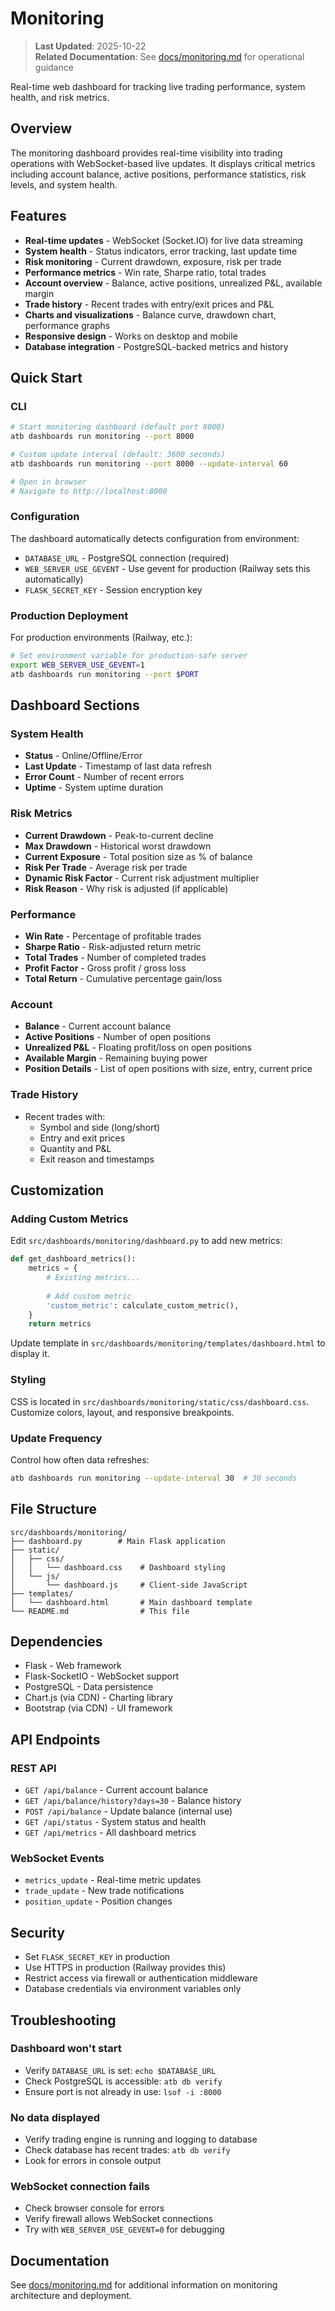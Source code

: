 # Monitoring

> **Last Updated**: 2025-10-22  
> **Related Documentation**: See [docs/monitoring.md](../../docs/monitoring.md) for operational guidance

Real-time web dashboard for tracking live trading performance, system health, and risk metrics.

## Overview

The monitoring dashboard provides real-time visibility into trading operations with WebSocket-based live updates. It displays critical metrics including account balance, active positions, performance statistics, risk levels, and system health.

## Features

- **Real-time updates** - WebSocket (Socket.IO) for live data streaming
- **System health** - Status indicators, error tracking, last update time
- **Risk monitoring** - Current drawdown, exposure, risk per trade
- **Performance metrics** - Win rate, Sharpe ratio, total trades
- **Account overview** - Balance, active positions, unrealized P&L, available margin
- **Trade history** - Recent trades with entry/exit prices and P&L
- **Charts and visualizations** - Balance curve, drawdown chart, performance graphs
- **Responsive design** - Works on desktop and mobile
- **Database integration** - PostgreSQL-backed metrics and history

## Quick Start

### CLI
```bash
# Start monitoring dashboard (default port 8000)
atb dashboards run monitoring --port 8000

# Custom update interval (default: 3600 seconds)
atb dashboards run monitoring --port 8000 --update-interval 60

# Open in browser
# Navigate to http://localhost:8000
```

### Configuration

The dashboard automatically detects configuration from environment:
- `DATABASE_URL` - PostgreSQL connection (required)
- `WEB_SERVER_USE_GEVENT` - Use gevent for production (Railway sets this automatically)
- `FLASK_SECRET_KEY` - Session encryption key

### Production Deployment

For production environments (Railway, etc.):
```bash
# Set environment variable for production-safe server
export WEB_SERVER_USE_GEVENT=1
atb dashboards run monitoring --port $PORT
```

## Dashboard Sections

### System Health
- **Status** - Online/Offline/Error
- **Last Update** - Timestamp of last data refresh
- **Error Count** - Number of recent errors
- **Uptime** - System uptime duration

### Risk Metrics
- **Current Drawdown** - Peak-to-current decline
- **Max Drawdown** - Historical worst drawdown
- **Current Exposure** - Total position size as % of balance
- **Risk Per Trade** - Average risk per trade
- **Dynamic Risk Factor** - Current risk adjustment multiplier
- **Risk Reason** - Why risk is adjusted (if applicable)

### Performance
- **Win Rate** - Percentage of profitable trades
- **Sharpe Ratio** - Risk-adjusted return metric
- **Total Trades** - Number of completed trades
- **Profit Factor** - Gross profit / gross loss
- **Total Return** - Cumulative percentage gain/loss

### Account
- **Balance** - Current account balance
- **Active Positions** - Number of open positions
- **Unrealized P&L** - Floating profit/loss on open positions
- **Available Margin** - Remaining buying power
- **Position Details** - List of open positions with size, entry, current price

### Trade History
- Recent trades with:
  - Symbol and side (long/short)
  - Entry and exit prices
  - Quantity and P&L
  - Exit reason and timestamps

## Customization

### Adding Custom Metrics

Edit `src/dashboards/monitoring/dashboard.py` to add new metrics:

```python
def get_dashboard_metrics():
    metrics = {
        # Existing metrics...
        
        # Add custom metric
        'custom_metric': calculate_custom_metric(),
    }
    return metrics
```

Update template in `src/dashboards/monitoring/templates/dashboard.html` to display it.

### Styling

CSS is located in `src/dashboards/monitoring/static/css/dashboard.css`. Customize colors, layout, and responsive breakpoints.

### Update Frequency

Control how often data refreshes:
```bash
atb dashboards run monitoring --update-interval 30  # 30 seconds
```

## File Structure

```
src/dashboards/monitoring/
├── dashboard.py        # Main Flask application
├── static/
│   ├── css/
│   │   └── dashboard.css    # Dashboard styling
│   └── js/
│       └── dashboard.js     # Client-side JavaScript
├── templates/
│   └── dashboard.html       # Main dashboard template
└── README.md                # This file
```

## Dependencies

- Flask - Web framework
- Flask-SocketIO - WebSocket support
- PostgreSQL - Data persistence
- Chart.js (via CDN) - Charting library
- Bootstrap (via CDN) - UI framework

## API Endpoints

### REST API
- `GET /api/balance` - Current account balance
- `GET /api/balance/history?days=30` - Balance history
- `POST /api/balance` - Update balance (internal use)
- `GET /api/status` - System status and health
- `GET /api/metrics` - All dashboard metrics

### WebSocket Events
- `metrics_update` - Real-time metric updates
- `trade_update` - New trade notifications
- `position_update` - Position changes

## Security

- Set `FLASK_SECRET_KEY` in production
- Use HTTPS in production (Railway provides this)
- Restrict access via firewall or authentication middleware
- Database credentials via environment variables only

## Troubleshooting

### Dashboard won't start
- Verify `DATABASE_URL` is set: `echo $DATABASE_URL`
- Check PostgreSQL is accessible: `atb db verify`
- Ensure port is not already in use: `lsof -i :8000`

### No data displayed
- Verify trading engine is running and logging to database
- Check database has recent trades: `atb db verify`
- Look for errors in console output

### WebSocket connection fails
- Check browser console for errors
- Verify firewall allows WebSocket connections
- Try with `WEB_SERVER_USE_GEVENT=0` for debugging

## Documentation

See [docs/monitoring.md](../../docs/monitoring.md) for additional information on monitoring architecture and deployment.
